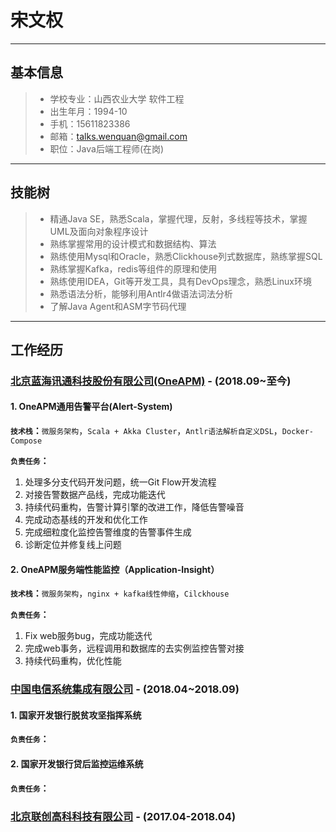 
# 宋文权
-------
## 基本信息
> * 学校专业：山西农业大学	软件工程		
> * 出生年月：1994-10
> * 手机：15611823386
> * 邮箱：talks.wenquan@gmail.com
> * 职位：Java后端工程师(在岗)

-------

## 技能树
> * 精通Java SE，熟悉Scala，掌握代理，反射，多线程等技术，掌握UML及面向对象程序设计
> * 熟练掌握常用的设计模式和数据结构、算法
> * 熟练使用Mysql和Oracle，熟悉Clickhouse列式数据库，熟练掌握SQL
> * 熟练掌握Kafka，redis等组件的原理和使用
> * 熟练使用IDEA，Git等开发工具，具有DevOps理念，熟悉Linux环境
> * 熟悉语法分析，能够利用Antlr4做语法词法分析
> * 了解Java Agent和ASM字节码代理

-------

## 工作经历
### [北京蓝海讯通科技股份有限公司(OneAPM)](www.oneapm.com) - (2018.09~至今)
#### 1. OneAPM通用告警平台(Alert-System)
**`技术栈`：**`微服务架构`，`Scala + Akka Cluster`，`Antlr语法解析自定义DSL`，`Docker-Compose`

**`负责任务`：** 

1. 处理多分支代码开发问题，统一Git Flow开发流程
2. 对接告警数据产品线，完成功能迭代
3. 持续代码重构，告警计算引擎的改进工作，降低告警噪音
4. 完成动态基线的开发和优化工作
5. 完成细粒度化监控告警维度的告警事件生成
6. 诊断定位并修复线上问题

#### 2. OneAPM服务端性能监控（Application-Insight）
**`技术栈`：**`微服务架构`，`nginx + kafka线性伸缩`，`Cilckhouse`

**`负责任务`：** 

1. Fix web服务bug，完成功能迭代
2. 完成web事务，远程调用和数据库的去实例监控告警对接
3. 持续代码重构，优化性能



### [中国电信系统集成有限公司](ctsi.com.cn) - (2018.04~2018.09)
#### 1. 国家开发银行脱贫攻坚指挥系统
**`负责任务`：** 
#### 2. 国家开发银行贷后监控运维系统
**`负责任务`：** 
### [北京联创高科科技有限公司](www.lantrack.net) - (2017.04-2018.04)